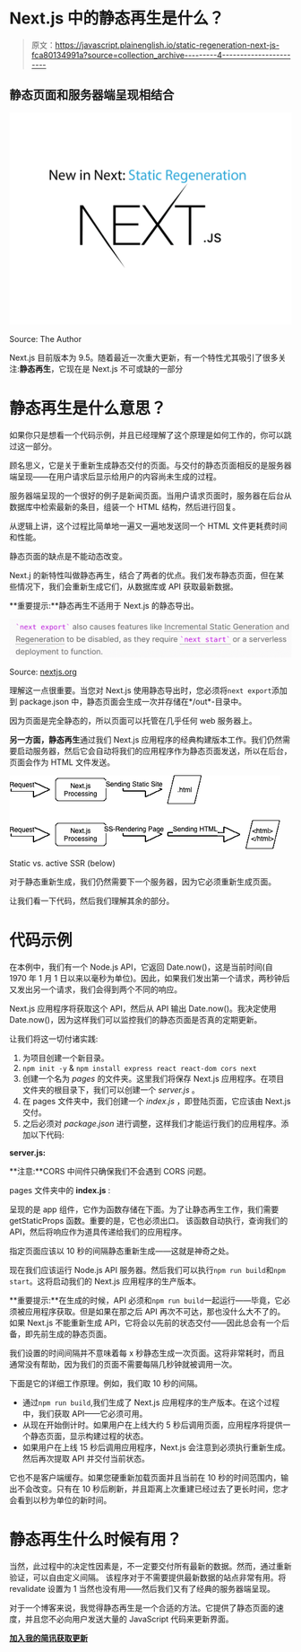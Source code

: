 # Next.js 中的静态再生是什么？

> 原文：<https://javascript.plainenglish.io/static-regeneration-next-js-fca80134991a?source=collection_archive---------4----------------------->

## 静态页面和服务器端呈现相结合

![](img/40368365a3146abe901a041a4d202253.png)

Source: The Author

Next.js 目前版本为 9.5。随着最近一次重大更新，有一个特性尤其吸引了很多关注:**静态再生**，它现在是 Next.js 不可或缺的一部分

# 静态再生是什么意思？

如果你只是想看一个代码示例，并且已经理解了这个原理是如何工作的，你可以跳过这一部分。

顾名思义，它是关于重新生成静态交付的页面。与交付的静态页面相反的是服务器端呈现——在用户请求后显示给用户的内容尚未生成的过程。

服务器端呈现的一个很好的例子是新闻页面。当用户请求页面时，服务器在后台从数据库中检索最新的条目，组装一个 HTML 结构，然后进行回复。

从逻辑上讲，这个过程比简单地一遍又一遍地发送同一个 HTML 文件更耗费时间和性能。

静态页面的缺点是不能动态改变。

Next.j 的新特性叫做静态再生，结合了两者的优点。我们发布静态页面，但在某些情况下，我们会重新生成它们，从数据库或 API 获取最新数据。

**重要提示:**静态再生不适用于 Next.js 的静态导出。

![](img/c5457b346b8260b53821e0afe53fc7f5.png)

Source: [nextjs.org](https://nextjs.org/docs/advanced-features/static-html-export)

理解这一点很重要。当您对 Next.js 使用静态导出时，您必须将`next export`添加到 package.json 中，静态页面会生成一次并存储在*/out*-目录中。

因为页面是完全静态的，所以页面可以托管在几乎任何 web 服务器上。

**另一方面，静态再生**通过我们 Next.js 应用程序的经典构建版本工作。我们仍然需要启动服务器，然后它会自动将我们的应用程序作为静态页面发送，所以在后台，页面会作为 HTML 文件发送。

![](img/a10b760fb6684189ce616b5159087901.png)

Static vs. active SSR (below)

对于静态重新生成，我们仍然需要下一个服务器，因为它必须重新生成页面。

让我们看一下代码，然后我们理解其余的部分。

# 代码示例

在本例中，我们有一个 Node.js API，它返回 Date.now()，这是当前时间(自 1970 年 1 月 1 日以来以毫秒为单位)。因此，如果我们发出第一个请求，两秒钟后又发出另一个请求，我们会得到两个不同的响应。

Next.js 应用程序将获取这个 API，然后从 API 输出 Date.now()。我决定使用 Date.now()，因为这样我们可以监控我们的静态页面是否真的定期更新。

让我们将这一切付诸实践:

1.  为项目创建一个新目录。
2.  `npm init -y` & `npm install express react react-dom cors next`
3.  创建一个名为 *pages* 的文件夹。这里我们将保存 Next.js 应用程序。在项目文件夹的根目录下，我们可以创建一个 *server.js* 。
4.  在 pages 文件夹中，我们创建一个 *index.js* ，即登陆页面，它应该由 Next.js 交付。
5.  之后必须对 *package.json* 进行调整，这样我们才能运行我们的应用程序。添加以下代码:

**server.js:**

**注意:**CORS 中间件只确保我们不会遇到 CORS 问题。

pages 文件夹中的 **index.js** :

呈现的是 app 组件，它作为函数存储在下面。为了让静态再生工作，我们需要 getStaticProps 函数。重要的是，它也必须出口。
该函数自动执行，查询我们的 API，然后将响应作为道具传递给我们的应用程序。

指定页面应该以 10 秒的间隔静态重新生成——这就是神奇之处。

现在我们应该运行 Node.js API 服务器。然后我们可以执行`npm run build`和`npm start`。这将启动我们的 Next.js 应用程序的生产版本。

**重要提示:**在生成的时候，API 必须和`npm run build`一起运行——毕竟，它必须被应用程序获取。但是如果在那之后 API 再次不可达，那也没什么大不了的。如果 Next.js 不能重新生成 API，它将会以先前的状态交付——因此总会有一个后备，即先前生成的静态页面。

我们设置的时间间隔并不意味着每 x 秒静态生成一次页面。这将非常耗时，而且通常没有帮助，因为我们的页面不需要每隔几秒钟就被调用一次。

下面是它的详细工作原理。例如，我们取 10 秒的间隔。

*   通过`npm run build`,我们生成了 Next.js 应用程序的生产版本。在这个过程中，我们获取 API——它必须可用。
*   从现在开始倒计时。如果用户在上线大约 5 秒后调用页面，应用程序将提供一个静态页面，显示构建过程的状态。
*   如果用户在上线 15 秒后调用应用程序，Next.js 会注意到必须执行重新生成。
    然后再次提取 API 并交付当前状态。

它也不是客户端缓存。如果您硬重新加载页面并且当前在 10 秒的时间范围内，输出不会改变。只有在 10 秒后刷新，并且距离上次重建已经过去了更长时间，您才会看到以秒为单位的新时间。

# 静态再生什么时候有用？

当然，此过程中的决定性因素是，不一定要交付所有最新的数据。然而，通过重新验证，可以自由定义间隔。
该程序对于不需要提供最新数据的站点非常有用。将 revalidate 设置为 1 当然也没有用——然后我们又有了经典的服务器端呈现。

对于一个博客来说，我觉得静态再生是一个合适的方法。它提供了静态页面的速度，并且您不必向用户发送大量的 JavaScript 代码来更新界面。

[**加入我的简讯获取更新**](http://eepurl.com/hacY0v)